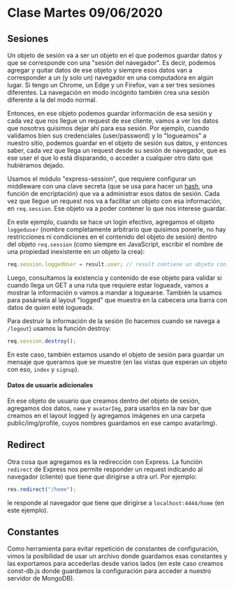 # Clase Martes 09/06/2020

## Sesiones

Un objeto de sesión va a ser un objeto en el que podemos guardar datos y que se corresponde con una "sesión del navegador". Es decir, podemos agregar y quitar datos de ese objeto y siempre esos datos van a corresponder a un (y solo un) navegador en una computadora en algún lugar. Si tengo un Chrome, un Edge y un Firefox, van a ser tres sesiones diferentes. La navegación en modo incógnito también crea una sesión diferente a la del modo normal.

Entonces, en ese objeto podemos guardar información de esa sesión y cada vez que nos llegue un request de ese cliente, vamos a ver los datos que nosotrxs quisimos dejar ahí para esa sesión. Por ejemplo, cuando validamos bien sus credenciales (user/password) y lo "logueamos" a nuestro sitio, podemos guardar en el objeto de sesión sus datos, y entonces saber, cada vez que llega un request desde su sesión de navegador, que es ese user el que lo está disparando, o acceder a cualquier otro dato que hubiéramos dejado.

Usamos el módulo "express-session", que requiere configurar un middleware con una clave secreta (que se usa para hacer un [hash](https://es.wikipedia.org/wiki/Funci%C3%B3n_hash), una función de encriptación) que va a administrar esos datos de sesión. Cada vez que llegue un request nos va a facilitar un objeto con esa información, en `req.session`. Ese objeto va a poder contener lo que nos interese guardar.

En este ejemplo, cuando se hace un login efectivo, agregamos el objeto `loggeduser` (nombre completamente arbitrario que quisimos ponerle, no hay restricciones ni condiciones en el contenido del objeto de sesión) dentro del objeto `req.session` (como siempre en JavaScript, escribir el nombre de una propiedad inexistente en un objeto la crea):

```javascript
req.session.loggedUser = result.user; // result contiene un objeto con datos consultados a la DB
```

Luego, consultamos la existencia y contenido de ese objeto para validar si cuando llega un GET a una ruta que requiere estar logueadx, vamos a mostrar la información o vamos a mandar a loguearse. También la usamos para pasársela al layout "logged" que muestra en la cabecera una barra con datos de quien esté logueadx.

Para destruir la información de la sesión (lo hacemos cuando se navega a `/logout`) usamos la función destroy:

```javascript
req.session.destroy();
```

En este caso, también estamos usando el objeto de sesión para guardar un mensaje que queramos que se muestre (en las vistas que esperan un objeto con eso, `index` y `signup`).

#### Datos de usuarix adicionales

En ese objeto de usuario que creamos dentro del objeto de sesión, agregamos dos datos, `name` y `avatarImg`, para usarlos en la nav bar que creamos en el layout logged (y agregamos imágenes en una carpeta public/img/profile, cuyos nombres guardamos en ese campo avatarImg).


## Redirect

Otra cosa que agregamos es la redirección con Express. La función `redirect` de Express nos permite responder un request indicando al navegador (cliente) que tiene que dirigirse a otra url. Por ejemplo:

```javascript
res.redirect("/home");
```

le responde al navegador que tiene que dirigirse a `localhost:4444/home` (en este ejemplo).


## Constantes

Como herramienta para evitar repetición de constantes de configuración, vimos la posibilidad de usar un archivo donde guardamos esas constantes y las exportamos para accederlas desde varios lados (en este caso creamos const-db.js donde guardamos la configuración para acceder a nuestro servidor de MongoDB).
